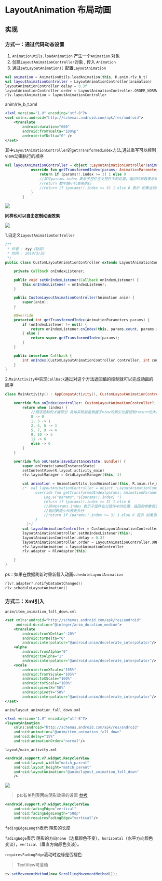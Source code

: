 # LayoutAnimation 布局动画

## 实现

### 方式一：通过代码动态设置

1. `AnimationUtils.loadAnimation` 产生一个`Animation` 对象
2. 创建`LayoutAnimationController`对象 , 传入 `Animation`
3. 通过`setLayoutAnimation()` 配置`LayoutAnimation`

```kotlin
val animation = AnimationUtils.loadAnimation(this, R.anim.rlv_b_t)
val layoutAnimationController = LayoutAnimationController(animation)
layoutAnimationController.delay = 0.3f
layoutAnimationController.order = LayoutAnimationController.ORDER_NORMAL
rlv.layoutAnimation = layoutAnimationController
```

anim/rlv_b_t.xml

```xml
<?xml version="1.0" encoding="utf-8"?>
<set xmlns:android="http://schemas.android.com/apk/res/android">
    <translate
        android:duration="600"
        android:fromYDelta="100%p"
        android:toYDelta="0" />
</set>
```

其中`LayoutAnimationController`的`getTransformedIndex`方法,通过重写可以控制view动画执行的顺序

```kotlin
val layoutAnimationController = object :LayoutAnimationController(animation){
            override fun getTransformedIndex(params: AnimationParameters?): Int {
                return if (params!!.index >= 3) 1 else 0
                //其中params.index 表示子控件在父控件中的位置，返回的参数表示动画执行顺序，值越小越先执行
                //return 数字越小代表先执行
                //return if (params!!.index >= 3) 1 else 0 表示 如果当前view的索引大于3 即第四个view 就后执行动画（return 1），前面的先执行（return 0）
            }
        }
```

![](assets/transformedIndex.gif)

**同样也可以自由定制动画效果**

![](assets/CustomLayoutAnimationController.gif)

1.自定义`LayoutAnimationController`

```java
/**
 * 作者 : zyy（赵岩）
 * 时间 : 2019/3/28
 */
public class CustomLayoutAnimationController extends LayoutAnimationController {

    private Callback onIndexListener;

    public void setOnIndexListener(Callback onIndexListener) {
        this.onIndexListener = onIndexListener;
    }

    public CustomLayoutAnimationController(Animation anim) {
        super(anim);
    }

    @Override
    protected int getTransformedIndex(AnimationParameters params) {
        if (onIndexListener != null) {
            return onIndexListener.onIndex(this, params.count, params.index);
        } else {
            return super.getTransformedIndex(params);
        }
    }

    public interface Callback {
        int onIndex(CustomLayoutAnimationController controller, int count, int index);
    }
}

```

2.`MainActivity`中实现`Callback`通过对这个方法返回值的控制就可以完成动画的顺序

```kotlin
class MainActivity() : AppCompatActivity(), CustomLayoutAnimationController.Callback {

    override fun onIndex(controller: CustomLayoutAnimationController?, count: Int, index: Int): Int {
        return when (index) {
            //顺序控制的关键部分 具体实现就是根据子view的索引位置控制return的大小完成的
            0 -> 0
            1, 3 -> 1
            2, 4, 6 -> 3
            5, 7, 9 -> 4
            8, 10 -> 5
            11 -> 6
            else -> 0
        }
    }

    override fun onCreate(savedInstanceState: Bundle?) {
        super.onCreate(savedInstanceState)
        setContentView(R.layout.activity_main)
        rlv.layoutManager = GridLayoutManager(this, 3)

        val animation = AnimationUtils.loadAnimation(this, R.anim.rlv_scal)
        /*  val layoutAnimationController = object :LayoutAnimationController(animation){
              override fun getTransformedIndex(params: AnimationParameters?): Int {
                  Log.e("params","${params!!.index} ")
                  return if (params!!.index >= 3) 1 else 0
                  //其中params.index 表示子控件在父控件中的位置，返回的参数表示动画执行顺序，值越小越先执行
                  //返回数值小代表先执行
                  //return if (params!!.index >= 3) 1 else 0 表示 如果当前view的索引大于3 即第四个view 就后执行动画（return 1），前面的先执行（return 0）
              }
          }*/
        val layoutAnimationController = CustomLayoutAnimationController(animation)
        layoutAnimationController.setOnIndexListener(this);
        layoutAnimationController.delay = 0.3f
        layoutAnimationController.order = LayoutAnimationController.ORDER_NORMAL
        rlv.layoutAnimation = layoutAnimationController
        rlv.adapter = RlvAdapter(this)

    }
}
```

ps：如果在数据刷新时重新载入动画`scheduleLayoutAnimation`

```kotlin
rlv?.adapter?.notifyDataSetChanged()
rlv.scheduleLayoutAnimation()
```



### 方式二：Xml引入

`anim/item_animation_fall_down.xml`

```xml
<set xmlns:android="http://schemas.android.com/apk/res/android"
     android:duration="@integer/anim_duration_medium">
    <translate
        android:fromYDelta="-20%"
        android:toYDelta="0"
        android:interpolator="@android:anim/decelerate_interpolator"/>
    <alpha
        android:fromAlpha="0"
        android:toAlpha="1"
        android:interpolator="@android:anim/decelerate_interpolator"/>
    <scale
        android:fromXScale="105%"
        android:fromYScale="105%"
        android:toXScale="100%"
        android:toYScale="100%"
        android:pivotX="50%"
        android:pivotY="50%"
        android:interpolator="@android:anim/decelerate_interpolator"/>
</set>
```

`anim/layout_animation_fall_down.xml`

```xml
<?xml version="1.0" encoding="utf-8"?>
<layoutAnimation
    xmlns:android="http://schemas.android.com/apk/res/android"
    android:animation="@anim/item_animation_fall_down"
    android:delay="15%"
    android:animationOrder="normal"/>
```

`layout/main_activity.xml`

```xml
<android.support.v7.widget.RecyclerView
    android:layout_width="match_parent"
    android:layout_height="match_parent"                                        
    android:layoutAnimation="@anim/layout_animation_fall_down"
    />
```

![](assets/layoutByxml.gif)

> ps:有关列表两端阴影效果的设置  [参考](https://blog.csdn.net/u012702547/article/details/52913538)

```xml
<android.support.v7.widget.RecyclerView 
	android:fadingEdge="vertical"
    android:fadingEdgeLength="50dp"
    android:requiresFadingEdge="vertical"/>
```

`fadingEdgeLength`表示 阴影的长度

`fadingEdge`表示 阴影的方向`none`（边框颜色不变），`horizontal`（水平方向颜色变淡），`vertical`（垂直方向颜色变淡）。 

`requiresFadingEdge`滚动时边缘是否褪色

> TextView可滚动

```java
tv.setMovementMethod(new ScrollingMovementMethod());
```

